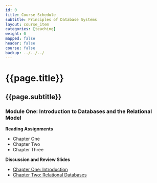```yaml
---
id: 0 
title: Course Schedule
subtitle: Principles of Database Systems 
layout: course_item 
categories: [teaching]
weight: 0
mapped: false
header: false 
course: false 
backup: ../../../
---
```


# {{page.title}}

## {{page.subtitle}}

### Module One: Introduction to Databases and the Relational Model

**Reading Assignments**

- Chapter One
- Chapter Two
- Chapter Three

**Discussion and Review Slides**

<ul>
<li> <a target="_blank" href ="{{site.baseurl}}teaching/cs380F2014/provide/slides/cs380-chapter1.html">Chapter One: Introduction</a>
<li> <a target="_blank" href ="{{site.baseurl}}teaching/cs380F2014/provide/slides/cs380-chapter2.html">Chapter Two: Relational Databases</a>
</ul>


